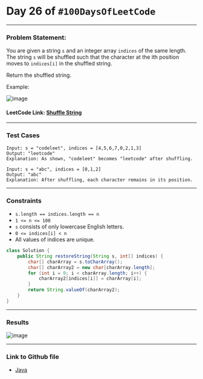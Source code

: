 # Day 26 of `#100DaysOfLeetCode`

___
### Problem Statement:  
You are given a string `s` and an integer array `indices` of the same length. The string `s` will be shuffled such that the character at the ith position moves to `indices[i]` in the shuffled string.

Return the shuffled string.

Example:


![image](https://user-images.githubusercontent.com/31382363/205143185-a8839406-e627-4205-9657-131e356eb436.png)


#### LeetCode Link: [Shuffle String](https://leetcode.com/problems/shuffle-string/description/)
___


### Test Cases
```
Input: s = "codeleet", indices = [4,5,6,7,0,2,1,3]
Output: "leetcode"
Explanation: As shown, "codeleet" becomes "leetcode" after shuffling.
```
```
Input: s = "abc", indices = [0,1,2]
Output: "abc"
Explanation: After shuffling, each character remains in its position.
```
___

### Constraints 
* `s.length == indices.length == n`
* `1 <= n <= 100`
* `s` consists of only lowercase English letters.
* `0 <= indices[i] < n`
* All values of indices are unique.

```java
class Solution {
    public String restoreString(String s, int[] indices) {
        char[] charArray = s.toCharArray();
        char[] charArray2 = new char[charArray.length];
        for (int i = 0; i < charArray.length; i++) {
            charArray2[indices[i]] = charArray[i];
        }
        return String.valueOf(charArray2);
    }
}
```
___
### Results
![image](https://user-images.githubusercontent.com/31382363/205142594-72016119-b949-476b-93bc-085d40ccf0c3.png)

___

### Link to Github file  
* [Java](https://github.com/studentdevelops/100DaysOfLeetCode/blob/c8f8ed1477ad7ab96a0b4982e1c4a41bf411c5b7/Day26_Shuffle_String/code.java)
